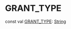 # GRANT_TYPE


const val [GRANT_TYPE](-g-r-a-n-t_-t-y-p-e.md): [String](https://kotlinlang.org/api/latest/jvm/stdlib/kotlin/-string/index.html)
